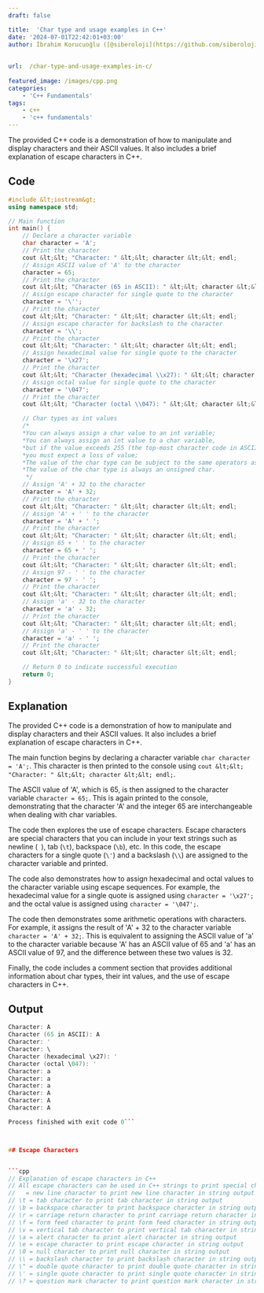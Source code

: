 ```yaml
---
draft: false

title:  'Char type and usage examples in C++'
date: '2024-07-01T22:42:01+03:00'
author: İbrahim Korucuoğlu ([@siberoloji](https://github.com/siberoloji))
 
 
url:  /char-type-and-usage-examples-in-c/
 
featured_image: /images/cpp.png
categories:
    - 'C++ Fundamentals'
tags:
    - c++
    - 'c++ fundamentals'
---
```



The provided C++ code is a demonstration of how to manipulate and display characters and their ASCII values. It also includes a brief explanation of escape characters in C++.



## Code


```cpp
#include &lt;iostream&gt;
using namespace std;

// Main function
int main() {
    // Declare a character variable
    char character = 'A';
    // Print the character
    cout &lt;&lt; "Character: " &lt;&lt; character &lt;&lt; endl;
    // Assign ASCII value of 'A' to the character
    character = 65;
    // Print the character
    cout &lt;&lt; "Character (65 in ASCII): " &lt;&lt; character &lt;&lt; endl;
    // Assign escape character for single quote to the character
    character = '\'';
    // Print the character
    cout &lt;&lt; "Character: " &lt;&lt; character &lt;&lt; endl;
    // Assign escape character for backslash to the character
    character = '\\';
    // Print the character
    cout &lt;&lt; "Character: " &lt;&lt; character &lt;&lt; endl;
    // Assign hexadecimal value for single quote to the character
    character = '\x27';
    // Print the character
    cout &lt;&lt; "Character (hexadecimal \\x27): " &lt;&lt; character &lt;&lt; endl;
    // Assign octal value for single quote to the character
    character = '\047';
    // Print the character
    cout &lt;&lt; "Character (octal \\047): " &lt;&lt; character &lt;&lt; endl;

    // Char types as int values
    /*
    *You can always assign a char value to an int variable;
    *You can always assign an int value to a char variable,
    *but if the value exceeds 255 (the top-most character code in ASCII),
    *you must expect a loss of value;
    *The value of the char type can be subject to the same operators as the data of type int.
    *The value of the char type is always an unsigned char.
     */
    // Assign 'A' + 32 to the character
    character = 'A' + 32;
    // Print the character
    cout &lt;&lt; "Character: " &lt;&lt; character &lt;&lt; endl;
    // Assign 'A' + ' ' to the character
    character = 'A' + ' ';
    // Print the character
    cout &lt;&lt; "Character: " &lt;&lt; character &lt;&lt; endl;
    // Assign 65 + ' ' to the character
    character = 65 + ' ';
    // Print the character
    cout &lt;&lt; "Character: " &lt;&lt; character &lt;&lt; endl;
    // Assign 97 - ' ' to the character
    character = 97 - ' ';
    // Print the character
    cout &lt;&lt; "Character: " &lt;&lt; character &lt;&lt; endl;
    // Assign 'a' - 32 to the character
    character = 'a' - 32;
    // Print the character
    cout &lt;&lt; "Character: " &lt;&lt; character &lt;&lt; endl;
    // Assign 'a' - ' ' to the character
    character = 'a' - ' ';
    // Print the character
    cout &lt;&lt; "Character: " &lt;&lt; character &lt;&lt; endl;

    // Return 0 to indicate successful execution
    return 0;
}
```



## Explanation



The provided C++ code is a demonstration of how to manipulate and display characters and their ASCII values. It also includes a brief explanation of escape characters in C++.



The main function begins by declaring a character variable `char character = 'A';`. This character is then printed to the console using `cout &lt;&lt; "Character: " &lt;&lt; character &lt;&lt; endl;`.



The ASCII value of 'A', which is 65, is then assigned to the character variable `character = 65;`. This is again printed to the console, demonstrating that the character 'A' and the integer 65 are interchangeable when dealing with char variables.



The code then explores the use of escape characters. Escape characters are special characters that you can include in your text strings such as newline (` `), tab (`\t`), backspace (`\b`), etc. In this code, the escape characters for a single quote (`\'`) and a backslash (`\\`) are assigned to the character variable and printed.



The code also demonstrates how to assign hexadecimal and octal values to the character variable using escape sequences. For example, the hexadecimal value for a single quote is assigned using `character = '\x27';` and the octal value is assigned using `character = '\047';`.



The code then demonstrates some arithmetic operations with characters. For example, it assigns the result of 'A' + 32 to the character variable `character = 'A' + 32;`. This is equivalent to assigning the ASCII value of 'a' to the character variable because 'A' has an ASCII value of 65 and 'a' has an ASCII value of 97, and the difference between these two values is 32.



Finally, the code includes a comment section that provides additional information about char types, their int values, and the use of escape characters in C++.



## Output 


```cpp
Character: A
Character (65 in ASCII): A
Character: '
Character: \
Character (hexadecimal \x27): '
Character (octal \047): '
Character: a
Character: a
Character: a
Character: A
Character: A
Character: A

Process finished with exit code 0```



## Escape Characters


```cpp
// Explanation of escape characters in C++
// All escape characters can be used in C++ strings to print special characters
//   = new line character to print new line character in string output
// \t = tab character to print tab character in string output
// \b = backspace character to print backspace character in string output
// \r = carriage return character to print carriage return character in string output
// \f = form feed character to print form feed character in string output
// \v = vertical tab character to print vertical tab character in string output
// \a = alert character to print alert character in string output
// \e = escape character to print escape character in string output
// \0 = null character to print null character in string output
// \\ = backslash character to print backslash character in string output
// \" = double quote character to print double quote character in string output
// \' = single quote character to print single quote character in string output
// \? = question mark character to print question mark character in string output```
